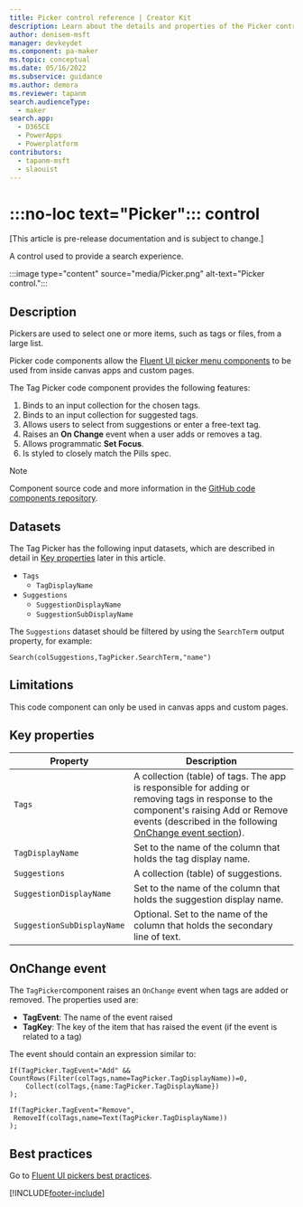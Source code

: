 ```yaml
---
title: Picker control reference | Creator Kit
description: Learn about the details and properties of the Picker control in the Creator Kit.
author: denisem-msft
manager: devkeydet
ms.component: pa-maker
ms.topic: conceptual
ms.date: 05/16/2022
ms.subservice: guidance
ms.author: demora
ms.reviewer: tapanm
search.audienceType: 
  - maker
search.app: 
  - D365CE
  - PowerApps
  - Powerplatform
contributors:
  - tapanm-msft
  - slaouist
---
```


# :::no-loc text="Picker"::: control

[This article is pre-release documentation and is subject to change.]

A control used to provide a search experience.

:::image type="content" source="media/Picker.png" alt-text="Picker control.":::

## Description

Pickers are used to select one or more items, such as tags or files, from a large list.

Picker code components allow the [Fluent UI picker menu components](https://developer.microsoft.com/fluentui#/controls/web/Pickers) to be used from inside canvas apps and custom pages.<!--note from editor: The article you cite implies that "Pickers" refers to a group of components, not one individual component named "Picker." If my edit is wrong, would it be helpful to discuss the difference between the "Picker" and the "Tag Picker" components referenced here? Also - note that the TOC has this as "TagsPicker."-->

The Tag Picker code component provides the following features:

1. Binds to an input collection for the chosen tags.
1. Binds to an input collection for suggested tags.
1. Allows users to select from suggestions or enter a free-text tag.
1. Raises an **On Change** event when a user adds or removes a tag.
1. Allows programmatic **Set Focus**.
1. Is styled to closely match the Pills spec.

> [!NOTE]
> Component source code and more information in the [GitHub code components repository](https://github.com/microsoft/powercat-code-components/tree/main/Picker).

## Datasets
<!--note from editor: Edits suggested to avoid duplicating descriptions. It's confusing to have the exact same text occur twice.-->
The Tag Picker has the following input datasets, which are described in detail in [Key properties](#key-properties) later in this article.

- `Tags` 
  - `TagDisplayName` 
- `Suggestions` 
  - `SuggestionDisplayName` 
  - `SuggestionSubDisplayName`

The `Suggestions` dataset should be filtered by using the `SearchTerm` output property, for example:

```powerapps-dot
Search(colSuggestions,TagPicker.SearchTerm,"name")
```

## Limitations

This code component can only be used in canvas apps and custom pages.

## Key properties

| Property | Description |
| -------- | ----------- |
| `Tags` | A collection (table) of tags. The app is responsible for adding or removing tags in response to the component's<!--note from editor: The possessive is necessary.--> raising Add or Remove events (described in the following [OnChange event section](#onchange-event)). |
| `TagDisplayName` | Set to the name of the column that holds the tag display name. |
| `Suggestions` | A collection (table) of suggestions. |
| `SuggestionDisplayName` | Set to the name of the column that holds the suggestion display name. |
| `SuggestionSubDisplayName`| Optional. Set to the name of the column that holds the secondary line of text. |

## OnChange event

The `TagPicker`component raises an `OnChange` event when tags are added or removed. The properties used are:

- **TagEvent**: The name of the event raised
- **TagKey**: The key of the item that has raised the event (if the event is related to a tag)

The event should contain an expression similar to:

```powerapps-dot
If(TagPicker.TagEvent="Add" && CountRows(Filter(colTags,name=TagPicker.TagDisplayName))=0,
    Collect(colTags,{name:TagPicker.TagDisplayName})
);

If(TagPicker.TagEvent="Remove",
 RemoveIf(colTags,name=Text(TagPicker.TagDisplayName))
);
```

## Best practices

Go to [Fluent UI pickers best practices](https://developer.microsoft.com/fluentui#/controls/web/pickers).

[!INCLUDE[footer-include](../../includes/footer-banner.md)]